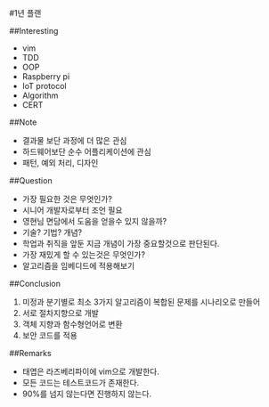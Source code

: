 #1년 플랜


##Interesting

+ vim
+ TDD
+ OOP
+ Raspberry pi
+ IoT protocol
+ Algorithm
+ CERT

##Note

+ 결과물 보단 과정에 더 많은 관심
+ 하드웨어보단 순수 어플리케이션에 관심
+ 패턴, 예외 처리, 디자인 

##Question

+ 가장 필요한 것은 무엇인가?
 + 시니어 개발자로부터 조언 필요 
  + 영현님 면담에서 도움을 얻을수 있지 않을까?
+ 기술? 기법? 개념?
 + 학업과 취직을 앞둔 지금 개념이 가장 중요할것으로 판단된다. 
+ 가장 재밌게 할 수 있는것은 무엇인가?
 + 알고리즘을 임베디드에 적용해보기 


##Conclusion

1. 미정과 분기별로 최소 3가지 알고리즘이 복합된 문제를 시나리오로 만들어 
2. 서로 절차지향으로 개발 
3. 객체 지향과 함수형언어로 변환 
4. 보안 코드를 적용 

##Remarks

+ 태엽은 라즈베리파이에 vim으로 개발한다.
+ 모든 코드는 테스트코드가 존재한다.
+ 90%를 넘지 않는다면 진행하지 않는다.
